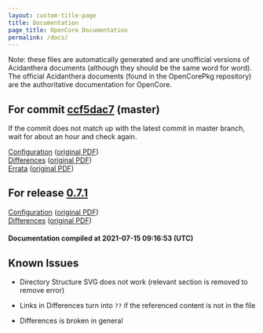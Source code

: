 ```yaml
---
layout: custom-title-page
title: Documentation
page_title: OpenCore Documentation
permalink: /docs/
---
```

Note: these files are automatically generated and are unofficial versions of Acidanthera documents (although they should be the same word for word). The official Acidanthera documents (found in the OpenCorePkg repository) are the authoritative documentation for OpenCore.

## For commit [ccf5dac7](https://github.com/acidanthera/OpenCorePkg/tree/ccf5dac708677a2dc5d8b413ac0a1dc8628e1e7f) (master)

If the commit does not match up with the latest commit in master branch, wait for about an hour and check again.

[Configuration](latest/Configuration.html) ([original PDF](https://github.com/acidanthera/OpenCorePkg/blob/ccf5dac708677a2dc5d8b413ac0a1dc8628e1e7f/Docs/Configuration.pdf))
<br>
[Differences](latest/Differences.html) ([original PDF](https://github.com/acidanthera/OpenCorePkg/blob/ccf5dac708677a2dc5d8b413ac0a1dc8628e1e7f/Docs/Differences/Differences.pdf))
<br>
[Errata](latest/Errata.html) ([original PDF](https://github.com/acidanthera/OpenCorePkg/blob/ccf5dac708677a2dc5d8b413ac0a1dc8628e1e7f/Docs/Errata/Errata.pdf))

## For release [0.7.1](https://github.com/acidanthera/OpenCorePkg/tree/0.7.1)

[Configuration](release/Configuration.html) ([original PDF](https://github.com/acidanthera/OpenCorePkg/blob/0.7.1/Docs/Configuration.pdf))
<br>
[Differences](release/Differences.html) ([original PDF](https://github.com/acidanthera/OpenCorePkg/blob/0.7.1/Docs/Differences/Differences.pdf))

#### Documentation compiled at 2021-07-15 09:16:53 (UTC)

## Known Issues

* Directory Structure SVG does not work (relevant section is removed to remove error)

* Links in Differences turn into `??` if the referenced content is not in the file

* Differences is broken in general
